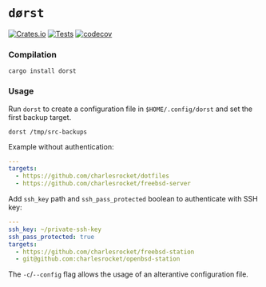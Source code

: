 # `dørst`
[![Crates.io](https://img.shields.io/crates/v/dorst)](https://crates.io/crates/dorst)
[![Tests](https://github.com/charlesrocket/dorst/actions/workflows/tests.yml/badge.svg?branch=trunk)](https://github.com/charlesrocket/dorst/actions/workflows/tests.yml)
[![codecov](https://codecov.io/gh/charlesrocket/dorst/branch/trunk/graph/badge.svg)](https://codecov.io/gh/charlesrocket/dorst)
### Compilation

```
cargo install dorst
```

### Usage

Run `dorst` to create a configuration file in `$HOME/.config/dorst` and set the first backup target.

`dorst /tmp/src-backups`

Example without authentication:

```yaml
---
targets:
  - https://github.com/charlesrocket/dotfiles
  - https://github.com/charlesrocket/freebsd-server
```

Add `ssh_key` path and `ssh_pass_protected` boolean to authenticate with SSH key:

```yaml
---
ssh_key: ~/private-ssh-key
ssh_pass_protected: true
targets:
  - https://github.com/charlesrocket/freebsd-station
  - git@github.com:charlesrocket/openbsd-station
```

The `-c`/`--config` flag allows the usage of an alterantive configuration file.
